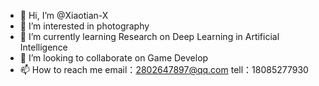 - 👋 Hi, I’m @Xiaotian-X
- 👀 I’m interested in photography
- 🌱 I’m currently learning Research on Deep Learning in Artificial Intelligence
- 💞️ I’m looking to collaborate on Game Develop
- 📫 How to reach me email：2802647897@qq.com tell：18085277930

<!---
Xiaotian-X/Xiaotian-X is a ✨ special ✨ repository because its `README.md` (this file) appears on your GitHub profile.
You can click the Preview link to take a look at your changes.
--->
